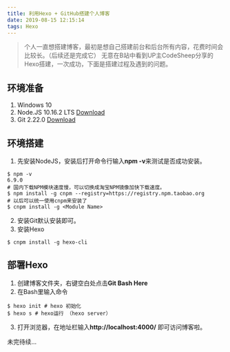 ```yaml
---
title: 利用Hexo + GitHub搭建个人博客
date: 2019-08-15 12:15:14
tags: Hexo
---
```


> 个人一直想搭建博客，最初是想自己搭建前台和后台所有内容，花费时间会比较长。（后续还是完成它）
无意在B站中看到UP主CodeSheep分享的Hexo搭建，一次成功，下面是搭建过程及遇到的问题。
<!--more-->

## 环境准备
1. Windows 10
2. Node.JS 10.16.2 LTS [Download](https://nodejs.org/en/)
3. Git 2.22.0  [Download](https://git-scm.com)

## 环境搭建
1. 先安装NodeJS，安装后打开命令行输入**npm -v**来测试是否成功安装。
```
$ npm -v
6.9.0
# 国内下载NPM模块速度慢，可以切换成淘宝NPM镜像加快下载速度。
$ npm install -g cnpm --registry=https://registry.npm.taobao.org
# 以后可以统一使用cnpm来安装了
$ cnpm install -g <Module Name>
```

2. 安装Git默认安装即可。
3. 安装Hexo
```
$ cnpm install -g hexo-cli
```

## 部署Hexo
1. 创建博客文件夹，右键空白处点击**Git Bash Here**
2. 在Bash里输入命令
```
$ hexo init # hexo 初始化
$ hexo s # hexo运行 （hexo server）
```
3. 打开浏览器，在地址栏输入**http://localhost:4000/** 即可访问博客啦。

未完待续...



